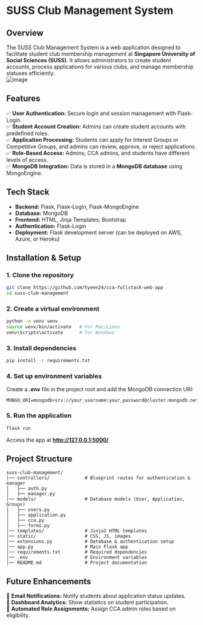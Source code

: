 # **SUSS Club Management System**  

## **Overview**  
The SUSS Club Management System is a web application designed to facilitate student club membership management at **Singapore University of Social Sciences (SUSS)**. It allows administrators to create student accounts, process applications for various clubs, and manage membership statuses efficiently.  
![image](https://github.com/user-attachments/assets/db13ddfe-cf9e-4a03-a303-1e0be5135e76)

## **Features**  
✅ **User Authentication:** Secure login and session management with Flask-Login.  
✅ **Student Account Creation:** Admins can create student accounts with predefined roles.  
✅ **Application Processing:** Students can apply for Interest Groups or Competitive Groups, and admins can review, approve, or reject applications.  
✅ **Role-Based Access:** Admins, CCA admins, and students have different levels of access.  
✅ **MongoDB Integration:** Data is stored in a **MongoDB database** using MongoEngine.  

## **Tech Stack**  
- **Backend:** Flask, Flask-Login, Flask-MongoEngine  
- **Database:** MongoDB  
- **Frontend:** HTML, Jinja Templates, Bootstrap  
- **Authentication:** Flask-Login  
- **Deployment:** Flask development server (can be deployed on AWS, Azure, or Heroku)  

## **Installation & Setup**  
### **1. Clone the repository**  
```bash
git clone https://github.com/hyeen24/cca-fullstack-web-app
cd suss-club-management
```

### **2. Create a virtual environment**  
```bash
python -m venv venv
source venv/bin/activate   # For Mac/Linux
venv\Scripts\activate      # For Windows
```

### **3. Install dependencies**  
```bash
pip install -r requirements.txt
```

### **4. Set up environment variables**  
Create a **.env** file in the project root and add the MongoDB connection URI:  
```
MONGO_URI=mongodb+srv://your_username:your_password@cluster.mongodb.net/suss
```

### **5. Run the application**  
```bash
flask run
```
Access the app at **http://127.0.0.1:5000/**  

## **Project Structure**  
```
suss-club-management/
│── controllers/             # Blueprint routes for authentication & manager
│   ├── auth.py
│   ├── manager.py
│── models/                  # Database models (User, Application, Groups)
│   ├── users.py
│   ├── application.py
│   ├── cca.py
│   ├── forms.py
│── templates/               # Jinja2 HTML templates
│── static/                  # CSS, JS, images
│── extensions.py            # Database & authentication setup
│── app.py                   # Main Flask app
│── requirements.txt         # Required dependencies
│── .env                     # Environment variables
│── README.md                # Project documentation
```

## **Future Enhancements**  
🚀 **Email Notifications:** Notify students about application status updates.  
🚀 **Dashboard Analytics:** Show statistics on student participation.  
🚀 **Automated Role Assignments:** Assign CCA admin roles based on eligibility.  



